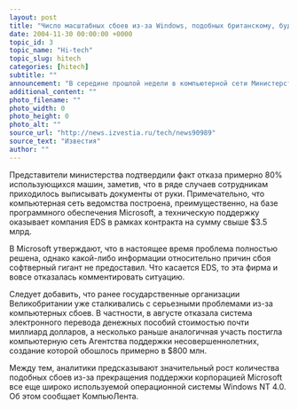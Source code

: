 ```yaml
---
layout: post
title: "Число масштабных сбоев из-за Windows, подобных британскому, будет расти"
date: 2004-11-30 00:00:00 +0000
topic_id: 3
topic_name: "Hi-tech"
topic_slug: hitech
categories: [hitech]
subtitle: ""
announcement: "В середине прошлой недели в компьютерной сети Министерства труда и пенсионного обеспечения Великобритании произошел крупнейший сбой. По данным ZDNet, в результате планового обновления программного обеспечения из строя вышли примерно 80 тыс. ПК."
additional_content: ""
photo_filename: ""
photo_width: 0
photo_height: 0
photo_alt: ""
source_url: "http://news.izvestia.ru/tech/news90989"
source_text: "Известия"
author: ""
---
```

Представители министерства подтвердили факт отказа примерно 80% использующихся машин, заметив, что в ряде случаев сотрудникам приходилось выписывать документы от руки. Примечательно, что компьютерная сеть ведомства построена, преимущественно, на базе программного обеспечения Microsoft, а техническую поддержку оказывает компания EDS в рамках контракта на сумму свыше $3.5 млрд.

В Microsoft утверждают, что в настоящее время проблема полностью решена, однако какой-либо информации относительно причин сбоя софтверный гигант не предоставил. Что касается EDS, то эта фирма и вовсе отказалась комментировать ситуацию.

Следует добавить, что ранее государственные организации Великобритании уже сталкивались с серьезными проблемами из-за компьютерных сбоев. В частности, в августе отказала система электронного перевода денежных пособий стоимостью почти миллиард долларов, а несколько раньше аналогичная участь постигла компьютерную сеть Агентства поддержки несовершеннолетних, создание которой обошлось примерно в $800 млн.

Между тем, аналитики предсказывают значительный рост количества подобных сбоев из-за прекращения поддержки корпорацией Microsoft все еще широко используемой операционной системы Windows NT 4.0. Об этом сообщает КомпьюЛента.
